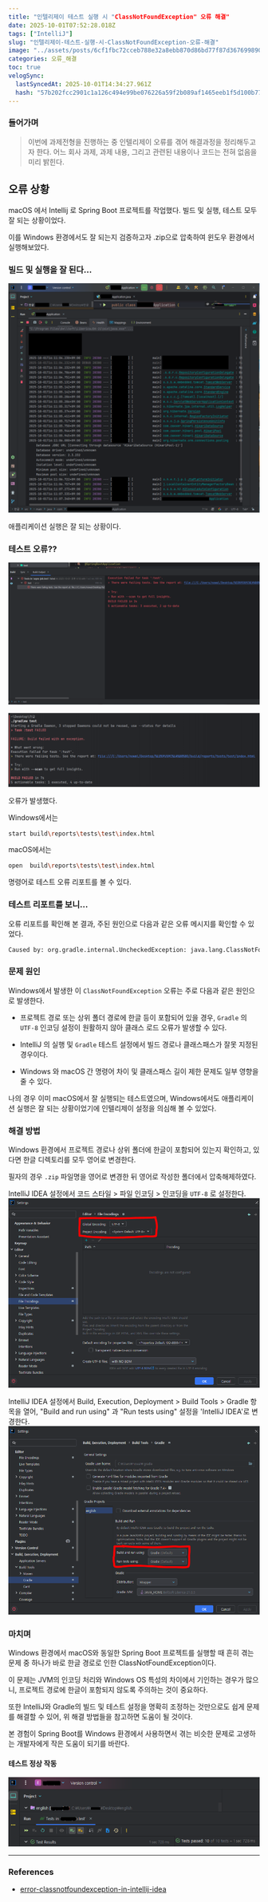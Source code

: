 ```yaml
---
title: "인텔리제이 테스트 실행 시 "ClassNotFoundException" 오류 해결"
date: 2025-10-01T07:52:28.018Z
tags: ["IntelliJ"]
slug: "인텔리제이-테스트-실행-시-ClassNotFoundException-오류-해결"
image: "../assets/posts/6cf1fbc72cceb788e32a8ebb870d86bd77f87d367699890de2e71b314f44b8a3.png"
categories: 오류_해결
toc: true
velogSync:
  lastSyncedAt: 2025-10-01T14:34:27.961Z
  hash: "57b202fcc2901c1a126c494e99be076226a59f2b089af1465eeb1f5d100b7718"
---
```


### 들어가며

> 이번에 과제전형을 진행하는 중 인텔리제이 오류를 겪어 해결과정을 정리해두고자 한다.
> 어느 회사 과제, 과제 내용, 그리고 관련된 내용이나 코드는 전혀 없음을 미리 밝힌다.

## 오류 상황

macOS 에서 Intellij 로 Spring Boot 프로젝트를 작업했다. 빌드 및 실행, 테스트 모두 잘 되는 상황이었다.

이를 Windows 환경에서도 잘 되는지 검증하고자 .zip으로 압축하여 윈도우 환경에서 실행해보았다.

### 빌드 및 실행을 잘 된다...

![](/assets/posts/3e749e74b342f07f1dcf1a39d217d23855af700e3d9870afadcfaa92ae67ccb8.png)


애플리케이션 실행은 잘 되는 상황이다.

### 테스트 오류??

![](/assets/posts/4a4f11097654079b517f70eb4e35e9b3342210bd59fa7633eef7feb73d23291a.png)

![](/assets/posts/5f5751333f73cd23077211e18bc9f30264634c7076cd59170b8af0357eee72ec.png)

오류가 발생했다. 

Windows에서는

```bash
start build\reports\tests\test\index.html
```

macOS에서는

```bash
open  build\reports\tests\test\index.html
``` 

명령어로 테스트 오류 리포트를 볼 수 있다.

### 테스트 리포트를 보니...

오류 리포트를 확인해 본 결과, 주된 원인으로 다음과 같은 오류 메시지를 확인할 수 있었다.

```bash
Caused by: org.gradle.internal.UncheckedException: java.lang.ClassNotFoundException
```

### 문제 원인

Windows에서 발생한 이 `ClassNotFoundException` 오류는 주로 다음과 같은 원인으로 발생한다.

- 프로젝트 경로 또는 상위 폴더 경로에 한글 등이 포함되어 있을 경우, `Gradle` 의 `UTF-8`  인코딩 설정이 원활하지 않아 클래스 로드 오류가 발생할 수 있다.

- IntelliJ 의 실행 및 `Gradle` 테스트 설정에서 빌드 경로나 클래스패스가 잘못 지정된 경우이다.

- Windows 와 macOS 간 명령어 차이 및 클래스패스 길이 제한 문제도 일부 영향을 줄 수 있다.

나의 경우 이미 macOS에서 잘 실행되는 테스트였으며, Windows에서도 애플리케이션 실행은 잘 되는 상황이었기에 인텔리제이 설정을 의심해 볼 수 있었다.

### 해결 방법

Windows 환경에서 프로젝트 경로나 상위 폴더에 한글이 포함되어 있는지 확인하고, 있다면 한글 디렉토리를 모두 영어로 변경한다.

필자의 경우 `.zip` 파일명을 영어로 변경한 뒤 영어로 작성한 폴더에서 압축해제하였다.

IntelliJ IDEA 설정에서 코드 스타일 > 파일 인코딩 > 인코딩을 `UTF-8` 로 설정한다.
![](/assets/posts/95845b7787779e2023fef9336f708134135aea5f16e830fb8603b96a95990493.png)

IntelliJ IDEA 설정에서 Build, Execution, Deployment > Build Tools > Gradle 항목을 열어, "Build and run using" 과 "Run tests using" 설정을 'IntelliJ IDEA'로 변경한다.
![](/assets/posts/76314b5a263054efb84a2d6680aa1aaf2f99bc39fde75e003b155ef8962876b5.png)

### 마치며 

Windows 환경에서 macOS와 동일한 Spring Boot 프로젝트를 실행할 때 흔히 겪는 문제 중 하나가 바로 한글 경로로 인한 ClassNotFoundException이다.

이 문제는 JVM의 인코딩 처리와 Windows OS 특성의 차이에서 기인하는 경우가 많으니, 프로젝트 경로에 한글이 포함되지 않도록 주의하는 것이 중요하다.

또한 IntelliJ와 Gradle의 빌드 및 테스트 설정을 명확히 조정하는 것만으로도 쉽게 문제를 해결할 수 있어, 위 해결 방법들을 참고하면 도움이 될 것이다.


본 경험이 Spring Boot를 Windows 환경에서 사용하면서 겪는 비슷한 문제로 고생하는 개발자에게 작은 도움이 되기를 바란다.

#### 테스트 정상 작동
![](/assets/posts/323e9244ac5ec9b8e149523177268113e96e8d20326a0f073789c8224d31cd68.png)

---

### References
- [error-classnotfoundexception-in-intellij-idea](https://stackoverflow.com/questions/17300318/error-classnotfoundexception-in-intellij-idea)
